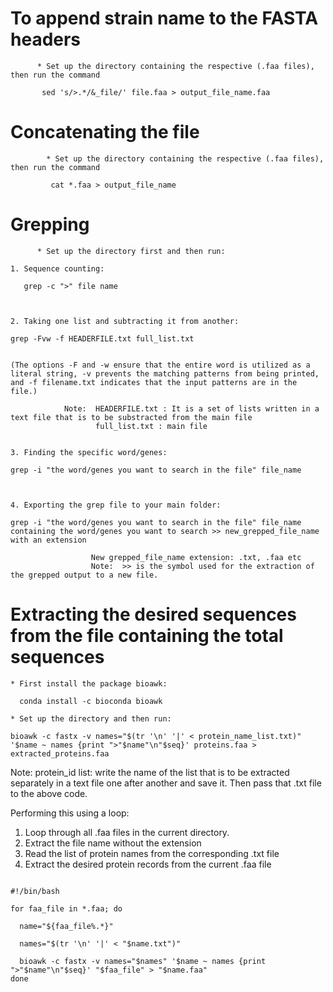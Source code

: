 # To append strain name to the FASTA headers
          
         
          * Set up the directory containing the respective (.faa files), then run the command
           
           sed 's/>.*/&_file/' file.faa > output_file_name.faa
           


 # Concatenating the file
       
            
            * Set up the directory containing the respective (.faa files), then run the command
                
             cat *.faa > output_file_name
             

     
 # Grepping
     
          
          * Set up the directory first and then run:
          
    1. Sequence counting: 
    
       grep -c ">" file name
       
    
    
    2. Taking one list and subtracting it from another:
    
    grep -Fvw -f HEADERFILE.txt full_list.txt 
    
    
    (The options -F and -w ensure that the entire word is utilized as a literal string, -v prevents the matching patterns from being printed, and -f filename.txt indicates that the input patterns are in the file.)
     
                Note:  HEADERFILE.txt : It is a set of lists written in a text file that is to be substracted from the main file
                       full_list.txt : main file
                                            
    
    3. Finding the specific word/genes: 
    
    grep -i "the word/genes you want to search in the file" file_name 
    
    
   
    4. Exporting the grep file to your main folder: 
    
    grep -i "the word/genes you want to search in the file" file_name containing the word/genes you want to search >> new_grepped_file_name with an extension
                 
                      New grepped_file_name extension: .txt, .faa etc
                      Note:  >> is the symbol used for the extraction of the grepped output to a new file.
                      

 #  Extracting the desired sequences from the file containing the total sequences
    
            
  ```
  * First install the package bioawk:
        
    conda install -c bioconda bioawk
                
  * Set up the directory and then run:
         
bioawk -c fastx -v names="$(tr '\n' '|' < protein_name_list.txt)" '$name ~ names {print ">"$name"\n"$seq}' proteins.faa > extracted_proteins.faa
```

Note:  protein_id list: write the name of the list that is to be extracted separately in a text file one after another and save it. Then pass that .txt file to the above code.

Performing this using a loop:
1. Loop through all .faa files in the current directory.
2. Extract the file name without the extension
3. Read the list of protein names from the corresponding .txt file
4. Extract the desired protein records from the current .faa file
```

#!/bin/bash

for faa_file in *.faa; do

  name="${faa_file%.*}"
  
  names="$(tr '\n' '|' < "$name.txt")"
  
  bioawk -c fastx -v names="$names" '$name ~ names {print ">"$name"\n"$seq}' "$faa_file" > "$name.faa"
done

